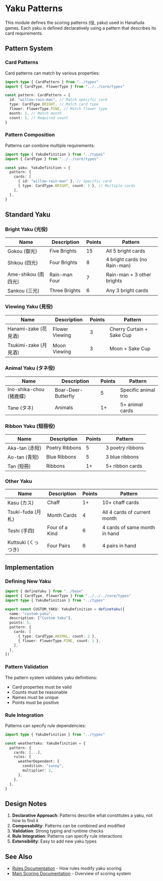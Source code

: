 # Yaku Patterns

This module defines the scoring patterns (役, yaku) used in Hanafuda games. Each yaku is defined declaratively using a pattern that describes its card requirements.

## Pattern System

### Card Patterns

Card patterns can match by various properties:

```typescript
import type { CardPattern } from "../types"
import { CardType, FlowerType } from "../../core/types"

const pattern: CardPattern = {
  id: "willow-rain-man", // Match specific card
  type: CardType.BRIGHT, // Match card type
  flower: FlowerType.PINE, // Match flower type
  month: 1, // Match month
  count: 3, // Required count
}
```

### Pattern Composition

Patterns can combine multiple requirements:

```typescript
import type { YakuDefinition } from "../types"
import { CardType } from "../../core/types"

const yaku: YakuDefinition = {
  pattern: {
    cards: [
      { id: "willow-rain-man" }, // Specific card
      { type: CardType.BRIGHT, count: 3 }, // Multiple cards
    ],
  },
}
```

## Standard Yaku

### Bright Yaku (光役)

| Name                | Description   | Points | Pattern                      |
| ------------------- | ------------- | ------ | ---------------------------- |
| Gokou (御光)        | Five Brights  | 15     | All 5 bright cards           |
| Shikou (四光)       | Four Brights  | 8      | 4 bright cards (no Rain-man) |
| Ame-shikou (雨四光) | Rain-man Four | 7      | Rain-man + 3 other brights   |
| Sankou (三光)       | Three Brights | 6      | Any 3 bright cards           |

### Viewing Yaku (見役)

| Name                  | Description    | Points | Pattern                   |
| --------------------- | -------------- | ------ | ------------------------- |
| Hanami-zake (花見酒)  | Flower Viewing | 3      | Cherry Curtain + Sake Cup |
| Tsukimi-zake (月見酒) | Moon Viewing   | 3      | Moon + Sake Cup           |

### Animal Yaku (タネ役)

| Name                    | Description         | Points | Pattern              |
| ----------------------- | ------------------- | ------ | -------------------- |
| Ino-shika-chou (猪鹿蝶) | Boar-Deer-Butterfly | 5      | Specific animal trio |
| Tane (タネ)             | Animals             | 1+     | 5+ animal cards      |

### Ribbon Yaku (短冊役)

| Name           | Description    | Points | Pattern          |
| -------------- | -------------- | ------ | ---------------- |
| Aka-tan (赤短) | Poetry Ribbons | 5      | 3 poetry ribbons |
| Ao-tan (青短)  | Blue Ribbons   | 5      | 3 blue ribbons   |
| Tan (短冊)     | Ribbons        | 1+     | 5+ ribbon cards  |

### Other Yaku

| Name                | Description    | Points | Pattern                       |
| ------------------- | -------------- | ------ | ----------------------------- |
| Kasu (カス)         | Chaff          | 1+     | 10+ chaff cards               |
| Tsuki-fuda (月札)   | Month Cards    | 4      | All 4 cards of current month  |
| Teshi (手四)        | Four of a Kind | 6      | 4 cards of same month in hand |
| Kuttsuki (くっつき) | Four Pairs     | 6      | 4 pairs in hand               |

## Implementation

### Defining New Yaku

```typescript
import { defineYaku } from "../base"
import { CardType, FlowerType } from "../../../core/types"
import type { YakuDefinition } from "../types"

export const CUSTOM_YAKU: YakuDefinition = defineYaku({
  name: "custom-yaku",
  description: ["Custom Yaku"],
  points: 5,
  pattern: {
    cards: [
      { type: CardType.ANIMAL, count: 2 },
      { flower: FlowerType.PINE, count: 1 },
    ],
  },
})
```

### Pattern Validation

The pattern system validates yaku definitions:

- Card properties must be valid
- Counts must be reasonable
- Names must be unique
- Points must be positive

### Rule Integration

Patterns can specify rule dependencies:

```typescript
import type { YakuDefinition } from "../types"

const weatherYaku: YakuDefinition = {
  pattern: {
    cards: [...],
    rules: {
      weatherDependent: {
        condition: "sunny",
        multiplier: 2,
      },
    },
  },
}
```

## Design Notes

1. **Declarative Approach**: Patterns describe what constitutes a yaku, not how to find it
2. **Composability**: Patterns can be combined and modified
3. **Validation**: Strong typing and runtime checks
4. **Rule Integration**: Patterns can specify rule interactions
5. **Extensibility**: Easy to add new yaku types

## See Also

- [Rules Documentation](../rules/README.md) - How rules modify yaku scoring
- [Main Scoring Documentation](../README.md) - Overview of scoring system
